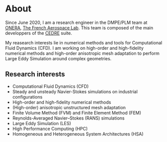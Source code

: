 # About
Since June 2020, I am a research engineer in the DMPE/PLM team
at [ONERA](https://www.onera.fr/fr), [The French Aerospace Lab](https://www.onera.fr/en).
This team is composed of the main developpers of the [CEDRE](https://cedre.onera.fr/) suite.

My reasearch interests lie in numerical methods and tools for Computational Fluid Dynamics (CFD).
I am working on high-order and high-fidelity numerical methods and
high-order anisotropic mesh adaptation to perform Large Eddy Simulation around complex geometries.

## Research interests

* Computational Fluid Dynamics (CFD)
* Steady and unsteady Navier-Stokes simulations on industrial configurations
* High-order and high-fidelity numerical methods
* (High-order) anisotropic unstructured mesh adaptation
* Finite Volume Method (FVM) and Finite Element Method (FEM)
* Reynolds-Averaged Navier–Stokes (RANS) simulations
* Large Eddy Simulation (LES)
* High Performance Computing (HPC)
* Homogeneous and Heterogeneous System Architectures (HSA)
